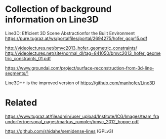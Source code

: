 # Collection of background information on Line3D

Line3D: Efficient 3D Scene Abstractionfor the Built Environment
https://pure.tugraz.at/ws/portalfiles/portal/2694275/hofer_gcpr15.pdf

http://videolectures.net/bmvc2013_hofer_geometric_constraints/
http://videolectures.net/site/normal_dl/tag=841050/bmvc2013_hofer_geometric_constraints_01.pdf

https://www.groundai.com/project/surface-reconstruction-from-3d-line-segments/1

Line3D++ is the improved version of https://github.com/manhofer/Line3D

# Related

https://www.tugraz.at/fileadmin/user_upload/Institute/ICG/Images/team_fraundorfer/personal_pages/markus_rumpler/bmvc_2012_hoppe.pdf

https://github.com/shidahe/semidense-lines (GPLv3)
